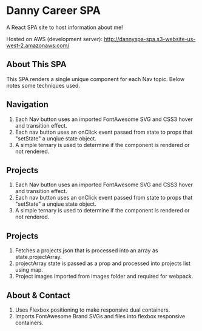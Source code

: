 # Danny Career SPA

A React SPA site to host information about me!

Hosted on AWS (development server): http://dannyspa-spa.s3-website-us-west-2.amazonaws.com/

## About This SPA

This SPA renders a single unique component for each Nav topic. Below notes some techniques used.

## Navigation
1.  Each Nav button uses an imported FontAwesome SVG and CSS3 hover and transition effect.
2. Each nav button uses an onClick event passed from state to props that "setState" a unqiue state object.
3. A simple ternary is used to determine if the component is rendered or not rendered.

## Projects
1. Each Nav button uses an imported FontAwesome SVG and CSS3 hover and transition effect.
2. Each nav button uses an onClick event passed from state to props that "setState" a unqiue state object.
3. A simple ternary is used to determine if the component is rendered or not rendered.

## Projects
1. Fetches a projects.json that is processed into an array as state.projectArray.
2. projectArray state is passed as a prop and processed into projects list using map.
3. Project images imported from images folder and required for webpack.

## About & Contact
1. Uses Flexbox positioning to make responsive dual containers.
2. Imports FontAwesome Brand SVGs and files into flexbox responsive containers.
